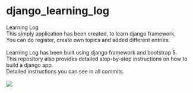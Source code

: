 # django_learning_log
Learning Log<br>
This simply application has been created, to learn django framework.<br>
You can do register, create own topics and added different entries.<br>
<br>
Learning Log has been built using django framework and bootstrap 5.<br>
This repository also provides detailed step-by-step instructions on how to build a django app. <br>
Detailed instructions you can see in all commits.<br>
<br>
<img src="https://repository-images.githubusercontent.com/453524656/842f6d4a-bcfb-4ee8-83ae-611464e7d602">
